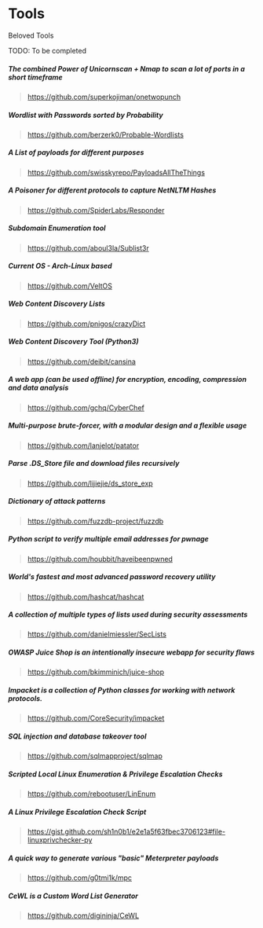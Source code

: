 # Tools
Beloved Tools

TODO: To be completed

##### The combined Power of Unicornscan + Nmap to scan a lot of ports in a short timeframe
> https://github.com/superkojiman/onetwopunch

##### Wordlist with Passwords sorted by Probability
> https://github.com/berzerk0/Probable-Wordlists

##### A List of payloads for different purposes
> https://github.com/swisskyrepo/PayloadsAllTheThings

##### A Poisoner for different protocols to capture NetNLTM Hashes
> https://github.com/SpiderLabs/Responder

##### Subdomain Enumeration tool
> https://github.com/aboul3la/Sublist3r

##### Current OS - Arch-Linux based
> https://github.com/VeltOS

##### Web Content Discovery Lists
> https://github.com/pnigos/crazyDict

##### Web Content Discovery Tool (Python3)
> https://github.com/deibit/cansina

##### A web app (can be used offline) for encryption, encoding, compression and data analysis 
> https://github.com/gchq/CyberChef

##### Multi-purpose brute-forcer, with a modular design and a flexible usage
> https://github.com/lanjelot/patator

##### Parse .DS_Store file and download files recursively
> https://github.com/lijiejie/ds_store_exp

##### Dictionary of attack patterns
> https://github.com/fuzzdb-project/fuzzdb

##### Python script to verify multiple email addresses for pwnage
> https://github.com/houbbit/haveibeenpwned

##### World's fastest and most advanced password recovery utility
> https://github.com/hashcat/hashcat

##### A collection of multiple types of lists used during security assessments
> https://github.com/danielmiessler/SecLists

##### OWASP Juice Shop is an intentionally insecure webapp for security flaws
> https://github.com/bkimminich/juice-shop

##### Impacket is a collection of Python classes for working with network protocols.
> https://github.com/CoreSecurity/impacket

##### SQL injection and database takeover tool 
> https://github.com/sqlmapproject/sqlmap

##### Scripted Local Linux Enumeration & Privilege Escalation Checks
> https://github.com/rebootuser/LinEnum

##### A Linux Privilege Escalation Check Script
> https://gist.github.com/sh1n0b1/e2e1a5f63fbec3706123#file-linuxprivchecker-py

##### A quick way to generate various "basic" Meterpreter payloads
> https://github.com/g0tmi1k/mpc

##### CeWL is a Custom Word List Generator 
> https://github.com/digininja/CeWL
